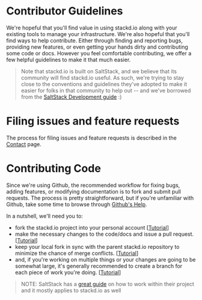 # Contributor Guidelines

We're hopeful that you'll find value in using stackd.io along with your existing tools to manage your infrastructure. We're also hopeful that you'll find ways to help contribute. Either through finding and reporting bugs, providing new features, or even getting your hands dirty and contributing some code or docs. However you feel comfortable contributing, we offer a few helpful guidelines to make it that much easier.

> Note that stackd.io is built on SaltStack, and we believe that its community will find stackd.io useful. As such, we're trying to stay close to the conventions and guidelines they've adopted to make it easier for folks in that community to help out -- and we've borrowed from the [SaltStack Development guide](http://docs.saltstack.com/topics/development/hacking.html) :)

# Filing issues and feature requests

The process for filing issues and feature requests is described in the [Contact](contact.md) page.


# Contributing Code

Since we're using Github, the recommended workflow for fixing bugs, adding features, or modifying documentation is to fork and submit pull requests. The process is pretty straightforward, but if you're unfamiliar with Github, take some time to browse through [Github's Help](https://help.github.com/).

In a nutshell, we'll need you to:

* fork the stackd.io project into your personal account [[Tutorial](https://help.github.com/articles/fork-a-repo)]
* make the necessary changes to the code/docs and issue a pull request. [[Tutorial](https://help.github.com/articles/fork-a-repo#pull-requests)]
* keep your local fork in sync with the parent stackd.io repository to minimize the chance of merge conflicts. [[Tutorial](https://help.github.com/articles/syncing-a-fork)]
* and, if you're working on multiple things or your changes are going to be somewhat large, it's generally recommended to create a branch for each piece of work you're doing. [[Tutorial](https://help.github.com/articles/creating-and-deleting-branches-within-your-repository)]

> NOTE: SaltStack has a [great guide](http://docs.saltstack.com/topics/development/hacking.html) on how to work within their project and it mostly applies to stackd.io as well
